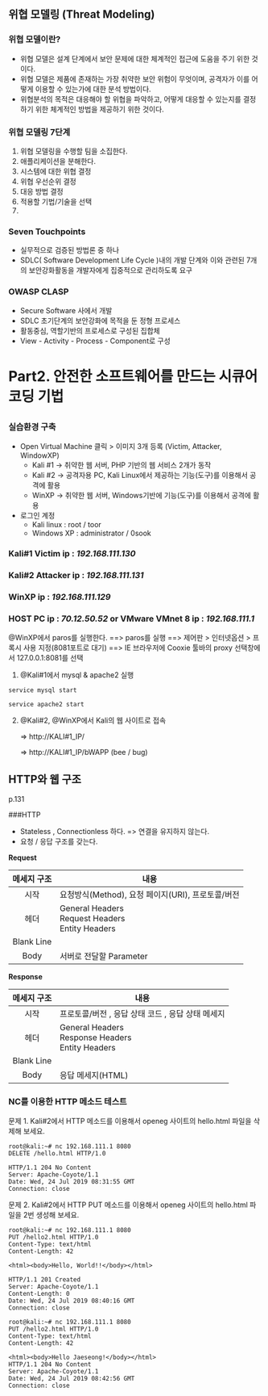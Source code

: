 ## 위협 모델링 (Threat Modeling)

### 위협 모델이란?

- 위협 모델은 설계 단계에서 보안 문제에 대한 체계적인 접근에 도움을 주기 위한 것이다.
- 위협 모델은 제품에 존재하는 가장 취약한 보안 위험이 무엇이며, 공격자가 이를 어떻게 이용할 수 있는가에 대한 분석 방법이다.
- 위협분석의 목적은 대응해야 할 위협을 파악하고, 어떻게 대응할 수 있는지를 결정하기 위한 체계적인 방법을 제공하기 위한 것이다.

### 위협 모델링 7단계

1) 위협 모델링을 수행할 팀을 소집한다.
2) 애플리케이션을 분해한다.
3) 시스템에 대한 위협 결정
4) 위협 우선순위 결정
5) 대응 방법 결정
6) 적용할 기법/기술을 선택
7) 

### Seven Touchpoints

-  실무적으로 검증된 방법론 중 하나
- SDLC( Software Development Life Cycle )내의 개발 단계와 이와 관련된 7개의 보안강화활동을 개발자에게 집중적으로 관리하도록 요구

### OWASP CLASP

- Secure Software 사에서 개발
- SDLC 초기단계의 보안강화에 목적을 둔 정형 프로세스
- 활동중심, 역할기반의 프로세스로 구성된 집합체
- View - Activity - Process - Component로 구성

# Part2. 안전한 소프트웨어를 만드는 시큐어코딩 기법

## 

### 실습환경 구축

- Open Virtual Machine 클릭 > 이미지 3개 등록 (Victim, Attacker, WindowXP)
  - Kali #1 -> 취약한 웹 서버, PHP 기반의 웹 서비스 2개가 동작
  - Kali #2 -> 공격자용 PC, Kali Linux에서 제공하는 기능(도구)를 이용해서 공격에 활용
  - WinXP -> 취약한 웹 서버, Windows기반에 기능(도구)를 이용해서 공격에 활용
- 로그인 계정
  - Kali linux : root / toor
  - Windows XP : administrator / 0sook

### Kali#1 Victim ip :  *192.168.111.130*

### Kali#2 Attacker ip : *192.168.111.131*

### WinXP ip : *192.168.111.129*

### HOST PC ip : *70.12.50.52* or VMware VMnet 8 ip : *192.168.111.1*

@WinXP에서 paros를 실행한다.
==> paros를 실행
==>  제어판 > 인터넷옵션 > 프록시 사용 지정(8081포트로 대기) 
==> IE 브라우저에 Cooxie 툴바의 proxy 선택창에서 127.0.0.1:8081를 선택

1.  @Kali#1에서 mysql & apache2 실행

   `service mysql start`

   `service apache2 start`

   

2. @Kali#2, @WinXP에서 Kali의 웹 사이트로 접속

   ⇒ http://KALI#1_IP/

   ⇒ http://KALI#1_IP/bWAPP (bee / bug)

   

## HTTP와 웹 구조

p.131

###HTTP 

- Stateless , Connectionless 하다. => 연결을 유지하지 않는다.
- 요청 / 응답 구조를 갖는다.

**Request**

| 메세지 구조 | 내용                                                     |
| :---------: | -------------------------------------------------------- |
|    시작     | 요청방식(Method), 요청 페이지(URI), 프로토콜/버전        |
|    헤더     | General Headers<br />Request Headers<br />Entity Headers |
| Blank Line  |                                                          |
|    Body     | 서버로 전달할 Parameter                                  |

**Response**

| 메세지 구조 | 내용                                                      |
| :---------: | --------------------------------------------------------- |
|    시작     | 프로토콜/버전 , 응답 상태 코드 , 응답 상태 메세지         |
|    헤더     | General Headers<br />Response Headers<br />Entity Headers |
| Blank Line  |                                                           |
|    Body     | 응답 메세지(HTML)                                         |



### NC를 이용한 HTTP 메소드 테스트

문제 1. Kali#2에서 HTTP 메소드를 이용해서 openeg 사이트의 hello.html 파일을 삭제해 보세요.

```
root@kali:~# nc 192.168.111.1 8080
DELETE /hello.html HTTP/1.0

HTTP/1.1 204 No Content
Server: Apache-Coyote/1.1
Date: Wed, 24 Jul 2019 08:31:55 GMT
Connection: close
```

문제 2. Kali#2에서 HTTP PUT 메소드를 이용해서 openeg 사이트의 hello.html 파일을 2번 생성해 보세요.

```
root@kali:~# nc 192.168.111.1 8080
PUT /hello2.html HTTP/1.0
Content-Type: text/html
Content-Length: 42

<html><body>Hello, World!!</body></html>

HTTP/1.1 201 Created
Server: Apache-Coyote/1.1
Content-Length: 0
Date: Wed, 24 Jul 2019 08:40:16 GMT
Connection: close

root@kali:~# nc 192.168.111.1 8080
PUT /hello2.html HTTP/1.0
Content-Type: text/html
Content-Length: 42         

<html><body>Hello Jaeseong!</body></html>
HTTP/1.1 204 No Content
Server: Apache-Coyote/1.1
Date: Wed, 24 Jul 2019 08:42:56 GMT
Connection: close

```

